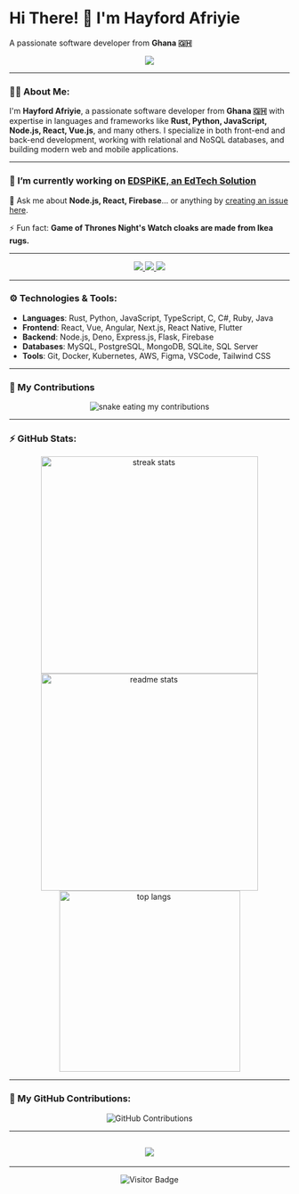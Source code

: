 # Hi There! 👋 I'm **Hayford Afriyie**  
A passionate software developer from **Ghana 🇬🇭**

<div align="center">
  <img src="https://readme-typing-svg.herokuapp.com/?font=Righteous&size=35&center=true&vCenter=true&width=500&height=70&duration=4000&lines=Hi+There!+👋;+I'm+Hayford+Afriyie!;" />
</div>

---

### 👨‍💻 About Me:
I'm **Hayford Afriyie**, a passionate software developer from **Ghana 🇬🇭** with expertise in languages and frameworks like **Rust, Python, JavaScript, Node.js, React, Vue.js**, and many others. I specialize in both front-end and back-end development, working with relational and NoSQL databases, and building modern web and mobile applications.

---

### 🔭 I’m currently working on **[EDSPiKE, an EdTech Solution](https://edspike.com)**

💬 Ask me about **Node.js, React, Firebase**... or anything by [creating an issue here](https://github.com/hayfordafriyie/hayfordafriyie/issues).

⚡ Fun fact: **Game of Thrones Night's Watch cloaks are made from Ikea rugs.**

---

<div align="center">
  <a href="mailto:hayfordafriyie@protonmail.ch">
    <img src="https://img.shields.io/badge/Gmail-333333?style=for-the-badge&logo=gmail&logoColor=red" />
  </a>
  <a href="https://www.linkedin.com/in/hayford-afriyie-26b34b207/" target="_blank">
    <img src="https://img.shields.io/badge/LinkedIn-0077B5?style=for-the-badge&logo=linkedin&logoColor=white" />
  </a>
  <a href="https://hayfordafriyie.com" target="_blank">
    <img src="https://img.shields.io/badge/Portfolio-FF5722?style=for-the-badge&logo=todoist&logoColor=white" />
  </a>
</div>

---

### ⚙️ Technologies & Tools:

- **Languages**: Rust, Python, JavaScript, TypeScript, C, C#, Ruby, Java
- **Frontend**: React, Vue, Angular, Next.js, React Native, Flutter
- **Backend**: Node.js, Deno, Express.js, Flask, Firebase
- **Databases**: MySQL, PostgreSQL, MongoDB, SQLite, SQL Server
- **Tools**: Git, Docker, Kubernetes, AWS, Figma, VSCode, Tailwind CSS

---

### 🐍 My Contributions

<div align="center">
  <img alt="snake eating my contributions" src="https://raw.githubusercontent.com/hayfordafriyie/hayfordafriyie/output/github-contribution-grid-snake.svg" />
</div>

---

### ⚡ GitHub Stats:

<div align="center">
  <img width="390" src="https://github-readme-streak-stats.herokuapp.com/?user=hayfordafriyie&count_private=true&theme=react&border_radius=10" alt="streak stats" />
  <img width="390" src="https://github-readme-stats-salesp07.vercel.app/api?username=hayfordafriyie&count_private=true&show_icons=true&theme=react&rank_icon=github&border_radius=10" alt="readme stats" />
  <br />
  <img width="325" align="center" src="https://github-readme-stats-salesp07.vercel.app/api/top-langs/?username=hayfordafriyie&hide=HTML&langs_count=8&layout=compact&theme=react&border_radius=10&size_weight=0.5&count_weight=0.5&exclude_repo=github-readme-stats" alt="top langs" />
</div>

---

### 🚀 My GitHub Contributions:

<div align="center">
  <img src="https://activity-graph.herokuapp.com/graph?username=hayfordafriyie&theme=react-dark&bg_color=0d1117&color=8e44ad&line=9b59b6&point=ffffff&area=true&hide_border=true" alt="GitHub Contributions" />
</div>

---

<h2 align="center">
  <img src="https://readme-typing-svg.herokuapp.com/?font=Righteous&size=25&center=true&vCenter=true&width=500&height=50&duration=4000&lines=Thanks+for+visiting!+👨‍💻" />
</h2>

---

<div align="center">
  <img src="https://visitor-badge.laobi.icu/badge?page_id=hayfordafriyie.hayfordafriyie" alt="Visitor Badge" />
</div>
